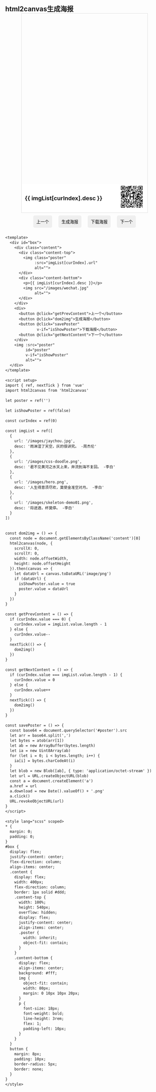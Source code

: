 ## html2canvas生成海报
<!-- <template> -->
  <div id="box">
    <div class="content">
      <div class="content-top">
        <img class="poster"
             :src="imgList[curIndex].url"
             alt="">
      </div>
      <div class="content-bottom">
        <p>{{ imgList[curIndex].desc }}</p>
        <img src="/images/wechat.jpg"
             alt="">
      </div>
    </div>
    <div>
      <button @click="getPrevContent">上一个</button>
      <button @click="dom2img">生成海报</button>
      <button @click="savePoster"
              v-if="isShowPoster">下载海报</button>
      <button @click="getNextContent">下一个</button>
    </div>
    <img :src="poster"
         id="poster"
         v-if="isShowPoster"
         alt="">
  </div>
<!-- </template> -->

<script setup>
import { ref, nextTick } from 'vue'
import html2canvas from 'html2canvas'

let poster = ref('')

let isShowPoster = ref(false)

const curIndex = ref(0)

const imgList = ref([
  {
    url: '/images/jaychou.jpg',
    desc: '雨淋湿了天空，灰的很讲究。 -周杰伦'
  },
  {
    url: '/images/css-doodle.png',
    desc: '君不见黄河之水天上来，奔流到海不复回。 -李白'
  },
  {
    url: '/images/hero.png',
    desc: '人生得意须尽欢，莫使金准空对月。 -李白'
  },
  {
    url: '/images/skeleton-demo01.png',
    desc: '将进酒，杯莫停。 -李白'
  }
])


const dom2img = () => {
  const node = document.getElementsByClassName('content')[0]
  html2canvas(node, {
    scrollX: 0,
    scrollY: 0,
    width: node.offsetWidth,
    height: node.offsetHeight
  }).then(canvas => {
    let dataUrl = canvas.toDataURL('image/png')
    if (dataUrl) {
      isShowPoster.value = true
      poster.value = dataUrl
    }
  })
}

const getPrevContent = () => {
  if (curIndex.value === 0) {
    curIndex.value = imgList.value.length - 1
  } else {
    curIndex.value--
  }
  nextTick(() => {
    dom2img()
  })
}

const getNextContent = () => {
  if (curIndex.value === imgList.value.length - 1) {
    curIndex.value = 0
  } else {
    curIndex.value++
  }
  nextTick(() => {
    dom2img()
  })
}

const savePoster = () => {
  const base64 = document.querySelector('#poster').src
  let arr = base64.split(',')
  let bytes = atob(arr[1])
  let ab = new ArrayBuffer(bytes.length)
  let ia = new Uint8Array(ab)
  for(let i = 0; i < bytes.length; i++){
    ia[i] = bytes.charCodeAt(i)
  }
  let blob = new Blob([ab], { type: 'application/octet-stream' })
  let url = URL.createObjectURL(blob)
  const a = document.createElement('a')
  a.href = url
  a.download = new Date().valueOf() + '.png'
  a.click()
  URL.revokeObjectURL(url)
}
</script>

<style lang="scss" scoped>
* {
  margin: 0;
  padding: 0;
}
#box {
  display: flex;
  justify-content: center;
  flex-direction: column;
  align-items: center;
  .content {
    display: flex;
    width: 400px;
    flex-direction: column;
    border: 1px solid #ddd;
    .content-top {
      width: 100%;
      height: 540px;
      overflow: hidden;
      display: flex;
      justify-content: center;
      align-items: center;
      .poster {
        width: inherit;
        object-fit: contain;
      }
    }
    .content-bottom {
      display: flex;
      align-items: center;
      background: #fff;
      img {
        object-fit: contain;
        width: 80px;
        margin: 0 10px 10px 20px;
      }
      p {
        font-size: 18px;
        font-weight: bold;
        line-height: 3rem;
        flex: 1;
        padding-left: 10px;
      }
    }
  }
  button {
    margin: 8px;
    padding: 10px;
    border-radius: 5px;
    border: none;
  }
}
</style>

```vue
<template>
  <div id="box">
    <div class="content">
      <div class="content-top">
        <img class="poster"
             :src="imgList[curIndex].url"
             alt="">
      </div>
      <div class="content-bottom">
        <p>{{ imgList[curIndex].desc }}</p>
        <img src="/images/wechat.jpg"
             alt="">
      </div>
    </div>
    <div>
      <button @click="getPrevContent">上一个</button>
      <button @click="dom2img">生成海报</button>
      <button @click="savePoster"
              v-if="isShowPoster">下载海报</button>
      <button @click="getNextContent">下一个</button>
    </div>
    <img :src="poster"
         id="poster"
         v-if="isShowPoster"
         alt="">
  </div>
</template>

<script setup>
import { ref, nextTick } from 'vue'
import html2canvas from 'html2canvas'

let poster = ref('')

let isShowPoster = ref(false)

const curIndex = ref(0)

const imgList = ref([
  {
    url: '/images/jaychou.jpg',
    desc: '雨淋湿了天空，灰的很讲究。 -周杰伦'
  },
  {
    url: '/images/css-doodle.png',
    desc: '君不见黄河之水天上来，奔流到海不复回。 -李白'
  },
  {
    url: '/images/hero.png',
    desc: '人生得意须尽欢，莫使金准空对月。 -李白'
  },
  {
    url: '/images/skeleton-demo01.png',
    desc: '将进酒，杯莫停。 -李白'
  }
])


const dom2img = () => {
  const node = document.getElementsByClassName('content')[0]
  html2canvas(node, {
    scrollX: 0,
    scrollY: 0,
    width: node.offsetWidth,
    height: node.offsetHeight
  }).then(canvas => {
    let dataUrl = canvas.toDataURL('image/png')
    if (dataUrl) {
      isShowPoster.value = true
      poster.value = dataUrl
    }
  })
}

const getPrevContent = () => {
  if (curIndex.value === 0) {
    curIndex.value = imgList.value.length - 1
  } else {
    curIndex.value--
  }
  nextTick(() => {
    dom2img()
  })
}

const getNextContent = () => {
  if (curIndex.value === imgList.value.length - 1) {
    curIndex.value = 0
  } else {
    curIndex.value++
  }
  nextTick(() => {
    dom2img()
  })
}

const savePoster = () => {
  const base64 = document.querySelector('#poster').src
  let arr = base64.split(',')
  let bytes = atob(arr[1])
  let ab = new ArrayBuffer(bytes.length)
  let ia = new Uint8Array(ab)
  for (let i = 0; i < bytes.length; i++) {
    ia[i] = bytes.charCodeAt(i)
  }
  let blob = new Blob([ab], { type: 'application/octet-stream' })
  let url = URL.createObjectURL(blob)
  const a = document.createElement('a')
  a.href = url
  a.download = new Date().valueOf() + '.png'
  a.click()
  URL.revokeObjectURL(url)
}
</script>

<style lang="scss" scoped>
* {
  margin: 0;
  padding: 0;
}
#box {
  display: flex;
  justify-content: center;
  flex-direction: column;
  align-items: center;
  .content {
    display: flex;
    width: 400px;
    flex-direction: column;
    border: 1px solid #ddd;
    .content-top {
      width: 100%;
      height: 540px;
      overflow: hidden;
      display: flex;
      justify-content: center;
      align-items: center;
      .poster {
        width: inherit;
        object-fit: contain;
      }
    }
    .content-bottom {
      display: flex;
      align-items: center;
      background: #fff;
      img {
        object-fit: contain;
        width: 80px;
        margin: 0 10px 10px 20px;
      }
      p {
        font-size: 18px;
        font-weight: bold;
        line-height: 3rem;
        flex: 1;
        padding-left: 10px;
      }
    }
  }
  button {
    margin: 8px;
    padding: 10px;
    border-radius: 5px;
    border: none;
  }
}
</style>
```